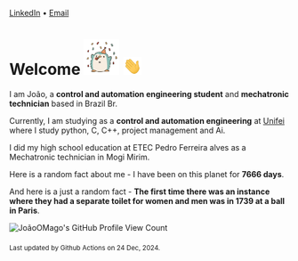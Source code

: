 [LinkedIn](https://www.linkedin.com/in/joão-pedro-gozzoli-b95641301/) &bull;
[Email](joaopedrogozzoli@gmail.com)

# Welcome <img src="happy.gif" height="64px" /> <img src="wave.gif" height="32px" />

I am João, a  **control and automation engineering student** and **mechatronic technician** based in Brazil Br.

Currently, I am studying as a **control and automation engineering** at [Unifei](https://unifei.edu.br) where I study python, C, C++, project management and Ai.

I did my high school education at ETEC Pedro Ferreira alves as a Mechatronic technician in Mogi Mirim.

Here is a random fact about me - I have been on this planet for **7666 days**.

And here is a just a random fact -  **The first time there was an instance where they had a separate toilet for women and men was in 1739 at a ball in Paris**.

![JoãoOMago's GitHub Profile View Count](https://komarev.com/ghpvc/?username=JoaoOMago)

<sub>Last updated by Github Actions on 24 Dec, 2024.</sub>
